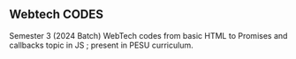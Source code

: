 ## Webtech CODES

Semester 3 (2024 Batch) WebTech codes from basic HTML to Promises and callbacks topic in JS ; present in PESU curriculum.
